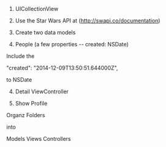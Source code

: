 

1. UICollectionView
2. Use the Star Wars API at (http://swapi.co/documentation)
3. Create two data models

  1. People (a few properties -- created: NSDate)


Include the

"created": "2014-12-09T13:50:51.644000Z",

to NSDate

4. Detail ViewController

5. Show Profile

Organz Folders

into

Models
Views
Controllers

